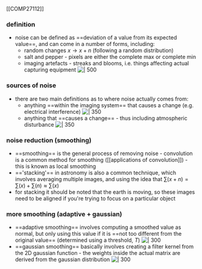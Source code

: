 [[COMP27112]]

### definition
- noise can be defined as ==deviation of a value from its expected value==, and can come in a number of forms, including:
	- random changes $x \rightarrow x + n$ (following a random distribution)
	- salt and pepper - pixels are either the complete max or complete min
	- imaging artefacts - streaks and blooms, i.e. things affecting actual capturing equipment
![ | 500](https://i.imgur.com/XdDMbuF.png)

### sources of noise
- there are two main definitions as to where noise actually comes from:
	- anything ==within the imaging system== that causes a change (e.g. electrical interference)
![ | 350](https://i.imgur.com/AaEN1ua.png)
	- anything that ==causes a change== - thus including atmospheric disturbance
![ | 350](https://i.imgur.com/QqtnBta.png)

### noise reduction (smoothing)
- ==smoothing== is the general process of removing noise - convolution is a common method for smoothing ([[applications of convolution]]) - this is known as local smoothing
- =='stacking'== in astronomy is also a common technique, which involves averaging multiple images, and using the idea that $\sum(x+n) = \sum(x) + \sum(n) \approx \sum(x)$ 
- for stacking it should be noted that the earth is moving, so these images need to be aligned if you're trying to focus on a particular object

### more smoothing (adaptive + gaussian)
- ==adaptive smoothing== involves computing a smoothed value as normal, but only using this value if it is ==not too different from the original value== (determined using a threshold, $T$)
![ | 300](https://i.imgur.com/6nhopYY.png)
- ==gaussian smoothing== basically involves creating a filter kernel from the 2D gaussian function - the weights inside the actual matrix are derived from the gaussian distribution
![ | 300](https://i.imgur.com/K0xWkrr.png)
